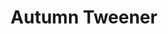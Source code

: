 ---
abv: 5.2%
alt:
availability: Keg
bitterness: 
description: For the first day of fall we are releasing Autumn Tweener. This Saison was brewed with primarily NC ingredients. We used local honey, malt, and hops.
gravity: 
hops: 
ibu: 14
img: autumn-tweener.jpg
layout: beer
malt: 
modal-id: autumn-tweener
title: Autumn Tweener
on-tap: nope
sourness: 
style: Honey Saison
---